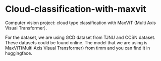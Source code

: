 # Cloud-classification-with-maxvit
Computer vision project: cloud type classification with MaxViT (Multi Axis Visual Transformer). 

For the dataset, we are using GCD dataset from TJNU and CCSN dataset. These datasets could be found online.
The model that we are using is MaxViT(Multi Axis Visual Transformer) from timm and you can find it in huggingface.
